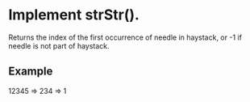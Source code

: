 # Implement strStr().

Returns the index of the first occurrence of needle in haystack, or -1 if needle is not part of haystack.

## Example 
 
12345 => 234 => 1